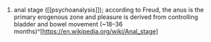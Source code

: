 1. anal stage ([[psychoanalysis]]); according to Freud, the anus is the primary erogenous zone and pleasure is derived from controlling bladder and bowel movement (~18–36 months)^[https://en.wikipedia.org/wiki/Anal_stage]